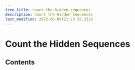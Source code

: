 ```yaml
---
tree_title: count-the-hidden-sequences
description: Count the Hidden Sequences
last_modified: 2022-06-09T21:23:28.2328
---
```


# Count the Hidden Sequences

## Contents
